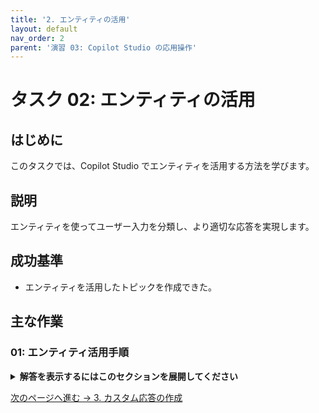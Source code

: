 ```yaml
---
title: '2. エンティティの活用'
layout: default
nav_order: 2
parent: '演習 03: Copilot Studio の応用操作'
---
```


# タスク 02: エンティティの活用

## はじめに

このタスクでは、Copilot Studio でエンティティを活用する方法を学びます。

## 説明

エンティティを使ってユーザー入力を分類し、より適切な応答を実現します。

## 成功基準

- エンティティを活用したトピックを作成できた。

## 主な作業

### 01: エンティティ活用手順

<details markdown="block">
  <summary><strong>解答を表示するにはこのセクションを展開してください</strong></summary>

1. エンティティを作成し、トピック内で利用します。

</details>

[次のページへ進む → 3. カスタム応答の作成](0303.md)
